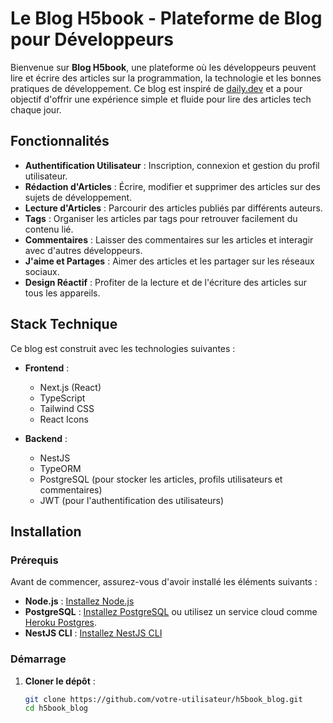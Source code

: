 # Le Blog H5book - Plateforme de Blog pour Développeurs

Bienvenue sur **Blog H5book**, une plateforme où les développeurs peuvent lire et écrire des articles sur la programmation, la technologie et les bonnes pratiques de développement. Ce blog est inspiré de [daily.dev](https://daily.dev) et a pour objectif d'offrir une expérience simple et fluide pour lire des articles tech chaque jour.

## Fonctionnalités

- **Authentification Utilisateur** : Inscription, connexion et gestion du profil utilisateur.
- **Rédaction d'Articles** : Écrire, modifier et supprimer des articles sur des sujets de développement.
- **Lecture d'Articles** : Parcourir des articles publiés par différents auteurs.
- **Tags** : Organiser les articles par tags pour retrouver facilement du contenu lié.
- **Commentaires** : Laisser des commentaires sur les articles et interagir avec d'autres développeurs.
- **J'aime et Partages** : Aimer des articles et les partager sur les réseaux sociaux.
- **Design Réactif** : Profiter de la lecture et de l'écriture des articles sur tous les appareils.

## Stack Technique

Ce blog est construit avec les technologies suivantes :

- **Frontend** :
  - Next.js (React)
  - TypeScript
  - Tailwind CSS
  - React Icons

- **Backend** :
  - NestJS
  - TypeORM
  - PostgreSQL (pour stocker les articles, profils utilisateurs et commentaires)
  - JWT (pour l'authentification des utilisateurs)

## Installation

### Prérequis

Avant de commencer, assurez-vous d'avoir installé les éléments suivants :

- **Node.js** : [Installez Node.js](https://nodejs.org/)
- **PostgreSQL** : [Installez PostgreSQL](https://www.postgresql.org/download/) ou utilisez un service cloud comme [Heroku Postgres](https://www.heroku.com/postgres).
- **NestJS CLI** : [Installez NestJS CLI](https://docs.nestjs.com/cli/overview)

### Démarrage

1. **Cloner le dépôt** :

   ```bash
   git clone https://github.com/votre-utilisateur/h5book_blog.git
   cd h5book_blog
